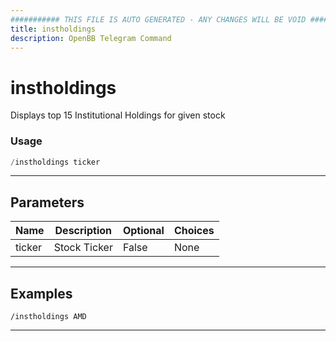 ```yaml
---
########### THIS FILE IS AUTO GENERATED - ANY CHANGES WILL BE VOID ###########
title: instholdings
description: OpenBB Telegram Command
---
```


# instholdings

Displays top 15 Institutional Holdings for given stock

### Usage

```python wordwrap
/instholdings ticker
```

---

## Parameters

| Name | Description | Optional | Choices |
| ---- | ----------- | -------- | ------- |
| ticker | Stock Ticker | False | None |


---

## Examples

```
/instholdings AMD
```

---
